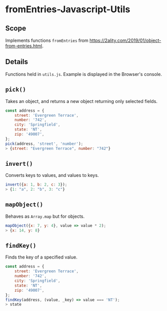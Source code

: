 # fromEntries-Javascript-Utils

## Scope

Implements functions `fromEntries` from https://2ality.com/2019/01/object-from-entries.html. 

## Details

Functions held in `utils.js`. Example is displayed in the Browser's console.

## `pick()`

Takes an object, and returns a new object returning only selected fields. 

```javascript
const address = {
    street: 'Evergreen Terrace',
    number: '742',
    city: 'Springfield',
    state: 'NT',
    zip: '49007',
};
pick(address, 'street', 'number');
> {street: "Evergreen Terrace", number: "742"}
```

## `invert()`

Converts keys to values, and values to keys. 

```javascript
invert({a: 1, b: 2, c: 3});
> {1: "a", 2: "b", 3: "c"}
```

## `mapObject()`

Behaves as `Array.map` but for objects. 

```javascript
mapObject({x: 7, y: 4}, value => value * 2);
> {x: 14, y: 8}
```

## `findKey()`

Finds the key of a specified value. 

```javascript
const address = {
    street: 'Evergreen Terrace',
    number: '742',
    city: 'Springfield',
    state: 'NT',
    zip: '49007',
};
findKey(address, (value, _key) => value === 'NT');
> state
```